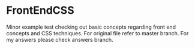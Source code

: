 # FrontEndCSS

Minor example test checking out basic concepts regarding front end concepts and CSS techniques. For original file refer to master branch. For my answers please check answers branch. 
